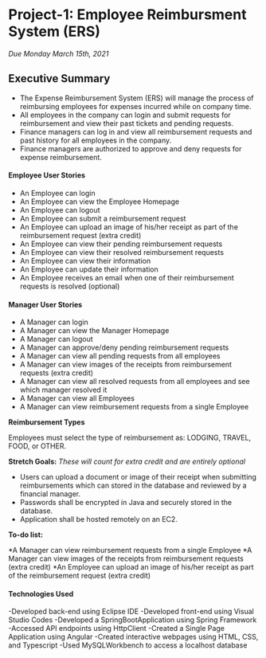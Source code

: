 # Project-1: Employee Reimbursment System (ERS)
*Due Monday March 15th, 2021*

## Executive Summary
* The Expense Reimbursement System (ERS) will manage the process of reimbursing employees for expenses incurred while on company time. 
* All employees in the company can login and submit requests for reimbursement and view their past tickets and pending requests. 
* Finance managers can log in and view all reimbursement requests and past history for all employees in the company. 
* Finance managers are authorized to approve and deny requests for expense reimbursement.

#### Employee User Stories 
- An Employee can login
- An Employee can view the Employee Homepage
- An Employee can logout
- An Employee can submit a reimbursement request
- An Employee can upload an image of his/her receipt as part of the reimbursement request (extra credit)
- An Employee can view their pending reimbursement requests
- An Employee can view their resolved reimbursement requests
- An Employee can view their information
- An Employee can update their information
- An Employee receives an email when one of their reimbursement requests is resolved (optional)

#### Manager User Stories
- A Manager can login
- A Manager can view the Manager Homepage
- A Manager can logout
- A Manager can approve/deny pending reimbursement requests
- A Manager can view all pending requests from all employees
- A Manager can view images of the receipts from reimbursement requests (extra credit)
- A Manager can view all resolved requests from all employees and see which manager resolved it
- A Manager can view all Employees
- A Manager can view reimbursement requests from a single Employee 

**Reimbursement Types**

Employees must select the type of reimbursement as: LODGING, TRAVEL, FOOD, or OTHER.

**Stretch Goals:** *These will count for extra credit and are entirely optional*
* Users can upload a document or image of their receipt when submitting reimbursements which can stored in the database and reviewed by a financial manager.
* Passwords shall be encrypted in Java and securely stored in the database. 
* Application shall be hosted remotely on an EC2.


**To-do list:**

*A Manager can view reimbursement requests from a single Employee
*A Manager can view images of the receipts from reimbursement requests (extra credit)
*An Employee can upload an image of his/her receipt as part of the reimbursement request (extra credit)

#### Technologies Used
-Developed back-end using Eclipse IDE
-Developed front-end using Visual Studio Codes
-Developed a SpringBootApplication using Spring Framework
-Accessed API endpoints using HttpClient
-Created a Single Page Application using Angular
-Created interactive webpages using HTML, CSS, and Typescript
-Used MySQLWorkbench to access a localhost database
